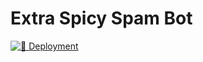 # Extra Spicy Spam Bot

[![🚀 Deployment](https://github.com/glichfalls/ExtraSpicySpamBot/actions/workflows/deploy-dev.yml/badge.svg?branch=master)](https://github.com/glichfalls/ExtraSpicySpamBot/actions/workflows/deploy-dev.yml)